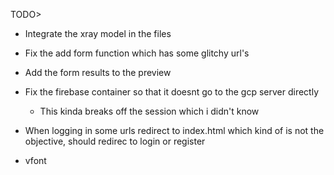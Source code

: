 
TODO>
- Integrate the xray model in the files
- Fix the add form function which has some glitchy url's
- Add the form results to the preview
- Fix the firebase container so that it doesnt go to the gcp server directly 
  - This kinda breaks off the session which i didn't know
  
- When logging in some urls redirect to index.html which kind of is not the objective, should redirec to login or register
- vfont
 
